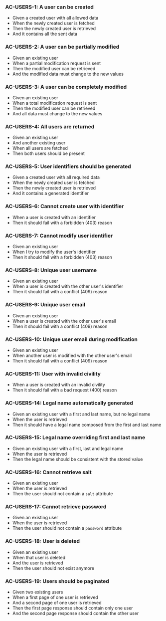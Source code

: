 ### AC-USERS-1: A user can be created

* Given a created user with all allowed data
* When the newly created user is fetched
* Then the newly created user is retrieved
* And it contains all the sent data

### AC-USERS-2: A user can be partially modified

* Given an existing user
* When a partial modification request is sent
* Then the modified user can be retrieved
* And the modified data must change to the new values

### AC-USERS-3: A user can be completely modified

* Given an existing user
* When a total modification request is sent
* Then the modified user can be retrieved
* And all data must change to the new values

### AC-USERS-4: All users are returned

* Given an existing user
* And another existing user
* When all users are fetched
* Then both users should be present

### AC-USERS-5: User identifiers should be generated

* Given a created user with all required data
* When the newly created user is fetched
* Then the newly created user is retrieved
* And it contains a generated identifier

### AC-USERS-6: Cannot create user with identifier

* When a user is created with an identifier
* Then it should fail with a forbidden (403) reason

### AC-USERS-7: Cannot modify user identifier

* Given an existing user
* When I try to modify the user's identifier
* Then it should fail with a forbidden (403) reason

### AC-USERS-8: Unique user username

* Given an existing user
* When a user is created with the other user's identifier
* Then it should fail with a conflict (409) reason

### AC-USERS-9: Unique user email

* Given an existing user
* When a user is created with the other user's email
* Then it should fail with a conflict (409) reason

### AC-USERS-10: Unique user email during modification

* Given an existing user
* When another user is modified with the other user's email
* Then it should fail with a conflict (409) reason

### AC-USERS-11: User with invalid civility

* When a user is created with an invalid civility
* Then it should fail with a bad request (400) reason

### AC-USERS-14: Legal name automatically generated

* Given an existing user with a first and last name, but no legal name
* When the user is retrieved
* Then it should have a legal name composed from the first and last name

### AC-USERS-15: Legal name overriding first and last name

* Given an existing user with a first, last and legal name
* When the user is retrieved
* Then the legal name should be consistent with the stored value

### AC-USERS-16: Cannot retrieve salt

* Given an existing user
* When the user is retrieved
* Then the user should not contain a `salt` attribute

### AC-USERS-17: Cannot retrieve password

* Given an existing user
* When the user is retrieved
* Then the user should not contain a `password` attribute

### AC-USERS-18: User is deleted

* Given an existing user
* When that user is deleted
* And the user is retrieved
* Then the user should not exist anymore

### AC-USERS-19: Users should be paginated

* Given two existing users
* When a first page of one user is retrieved
* And a second page of one user is retrieved
* Then the first page response should contain only one user
* And the second page response should contain the other user